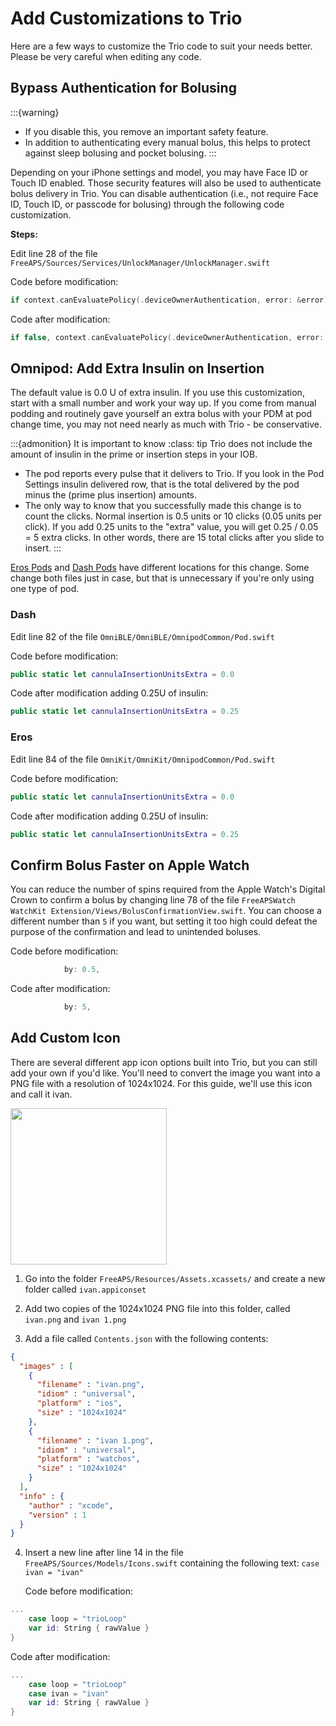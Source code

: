 # Add Customizations to Trio

Here are a few ways to customize the Trio code to suit your needs better. Please be very careful when editing any code.

## Bypass Authentication for Bolusing

:::{warning}
- If you disable this, you remove an important safety feature.
- In addition to authenticating every manual bolus, this helps to protect against sleep bolusing and pocket bolusing.
:::

Depending on your iPhone settings and model, you may have Face ID or Touch ID enabled. Those security features will also be used to authenticate bolus delivery in Trio. You can disable authentication (i.e., not require Face ID, Touch ID, or passcode for bolusing) through the following code customization.

**Steps:**

Edit line 28 of the file `FreeAPS/Sources/Services/UnlockManager/UnlockManager.swift`

Code before modification: 
```swift
if context.canEvaluatePolicy(.deviceOwnerAuthentication, error: &error) {
```

Code after modification: 
```swift
if false, context.canEvaluatePolicy(.deviceOwnerAuthentication, error: &error) {
```

## Omnipod: Add Extra Insulin on Insertion

The default value is 0.0 U of extra insulin. If you use this customization, start with a small number and work your way up. If you come from manual podding and routinely gave yourself an extra bolus with your PDM at pod change time, you may not need nearly as much with Trio - be conservative.

:::{admonition} It is important to know
:class: tip
Trio does not include the amount of insulin in the prime or insertion steps in your IOB. 
 - The pod reports every pulse that it delivers to Trio. If you look in the Pod Settings insulin delivered row, that is the total delivered by the pod minus the (prime plus insertion) amounts.
 - The only way to know that you successfully made this change is to count the clicks. Normal insertion is 0.5 units or 10 clicks (0.05 units per click). If you add 0.25 units to the "extra" value, you will get 0.25 / 0.05 = 5 extra clicks. In other words, there are 15 total clicks after you slide to insert.
:::

[Eros Pods](#eros) and [Dash Pods](#dash) have different locations for this change. Some change both files just in case, but that is unnecessary if you're only using one type of pod.

### Dash
Edit line 82 of the file `OmniBLE/OmniBLE/OmnipodCommon/Pod.swift`

Code before modification: 
```swift
public static let cannulaInsertionUnitsExtra = 0.0
```

Code after modification adding 0.25U of insulin: 
```swift
public static let cannulaInsertionUnitsExtra = 0.25
```
### Eros
Edit line 84 of the file `OmniKit/OmniKit/OmnipodCommon/Pod.swift`

Code before modification: 
```swift
public static let cannulaInsertionUnitsExtra = 0.0
```

Code after modification adding 0.25U of insulin: 
```swift
public static let cannulaInsertionUnitsExtra = 0.25
```

## Confirm Bolus Faster on Apple Watch

You can reduce the number of spins required from the Apple Watch's Digital Crown to confirm a bolus by changing line 78 of the file `FreeAPSWatch WatchKit Extension/Views/BolusConfirmationView.swift`. You can choose a different number than `5` if you want, but setting it too high could defeat the purpose of the confirmation and lead to unintended boluses.

Code before modification:
```swift
            by: 0.5,
```

Code after modification:
```swift
            by: 5,
```

## Add Custom Icon

There are several different app icon options built into Trio, but you can still add your own if you'd like. You'll need to convert the image you want into a PNG file with a resolution of 1024x1024. For this guide, we'll use this icon and call it ivan.

<img src="https://github.com/nightscout/Trio-docs/assets/31315442/7a33edf3-3343-46fe-815e-c63ddfca7b0a" width="250px"/>

1. Go into the folder `FreeAPS/Resources/Assets.xcassets/` and create a new folder called `ivan.appiconset`
   
2. Add two copies of the 1024x1024 PNG file into this folder, called `ivan.png` and `ivan 1.png`
   
3. Add a file called `Contents.json` with the following contents:
```json
{
  "images" : [
    {
      "filename" : "ivan.png",
      "idiom" : "universal",
      "platform" : "ios",
      "size" : "1024x1024"
    },
    {
      "filename" : "ivan 1.png",
      "idiom" : "universal",
      "platform" : "watchos",
      "size" : "1024x1024"
    }
  ],
  "info" : {
    "author" : "xcode",
    "version" : 1
  }
}
```


4. Insert a new line after line 14 in the file `FreeAPS/Sources/Models/Icons.swift` containing the following text: `case ivan = "ivan"`

   Code before modification:
```swift
...
    case loop = "trioLoop"
    var id: String { rawValue }
}
```

   Code after modification:
```swift
...
    case loop = "trioLoop"
    case ivan = "ivan"
    var id: String { rawValue }
}
```
